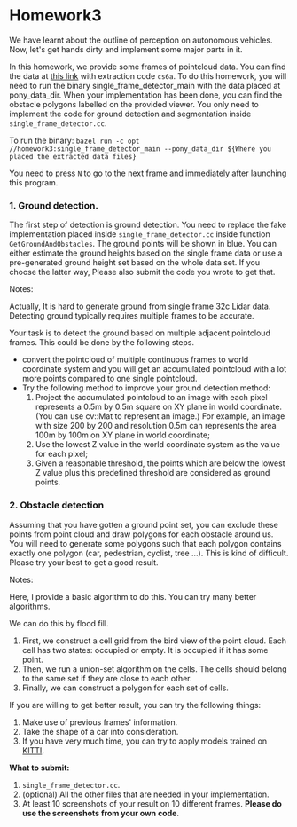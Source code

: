 # Homework3

We have learnt about the outline of perception on autonomous vehicles. Now, let's get hands dirty and implement some major parts in it.

In this homework, we provide some frames of pointcloud data. You can find the data at [this link](https://pan.baidu.com/s/160XwgBCC0g2TCT3LT12vUA) with extraction code `cs6a`. To do this homework, you will need to run the binary single_frame_detector_main with the data placed at pony_data_dir. When your implementation has been done, you can find the obstacle polygons labelled on the provided viewer. You only need to implement the code for ground detection and segmentation inside `single_frame_detector.cc`.

To run the binary:
`bazel run -c opt //homework3:single_frame_detector_main --pony_data_dir ${Where you placed the extracted data files}`

You need to press `N` to go to the next frame and immediately after launching this program.

### 1. Ground detection.

The first step of detection is ground detection. You need to replace the fake implementation placed inside `single_frame_detector.cc` inside function `GetGroundAndObstacles`. The ground points will be shown in blue. You can either estimate the ground heights based on the single frame data or use a pre-generated ground height set based on the whole data set. If you choose the latter way, Please also submit the code you wrote to get that.

Notes:

Actually, It is hard to generate ground from single frame 32c Lidar data.
Detecting ground typically requires multiple frames to be accurate.

Your task is to detect the ground based on multiple adjacent pointcloud frames.
This could be done by the following steps.
- convert the pointcloud of multiple continuous frames to world coordinate system and you will get an accumulated pointcloud with a lot more points compared to one single pointcloud.
- Try the following method to improve your ground detection method:
  1. Project the accumulated pointcloud to an image with each pixel represents a 0.5m by 0.5m square on XY plane in world coordinate.(You can use cv::Mat to represent an image.) For example, an image with size 200 by 200 and resolution 0.5m can represents the area 100m by 100m on XY plane in world coordinate;
  2. Use the lowest Z value in the world coordinate system as the value for each pixel;
  3. Given a reasonable threshold, the points which are below the lowest Z value plus this predefined threshold are considered as ground points.

### 2. Obstacle detection

Assuming that you have gotten a ground point set, you can exclude these points from point cloud and draw polygons for each obstacle around us. You will need to generate some polygons such that each polygon contains exactly one polygon (car, pedestrian, cyclist, tree ...). This is kind of difficult. Please try your best to get a good result.

Notes:

Here, I provide a basic algorithm to do this. You can try many better algorithms.

We can do this by flood fill. 

1. First, we construct a cell grid from the bird view of the point cloud. Each cell has two states: occupied or empty. It is occupied if it has some point.
2. Then, we run a union-set algorithm on the cells. The cells should belong to the same set if they are close to each other.
3. Finally, we can construct a polygon for each set of cells.

If you are willing to get better result, you can try the following things:
1. Make use of previous frames' information.
2. Take the shape of a car into consideration.
3. If you have very much time, you can try to apply models trained on [KITTI](http://www.cvlibs.net/datasets/kitti/).



**What to submit:** 
1. `single_frame_detector.cc`. 
2. (optional) All the other files that are needed in your implementation.
3. At least 10 screenshots of your result on 10 different frames. **Please do use the screenshots from your own code**.
